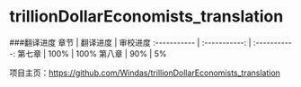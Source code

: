 # trillionDollarEconomists_translation

###翻译进度
章节 | 翻译进度 | 审校进度
:----------- | :-----------: | :-----------:
第七章 | 100% | 100%
第八章 | 90% | 5%

项目主页：<https://github.com/Windas/trillionDollarEconomists_translation>
